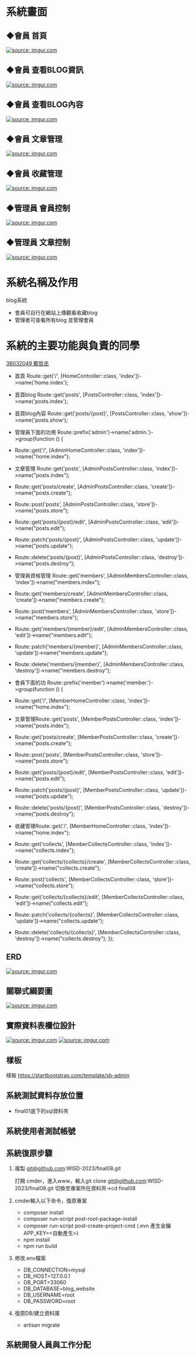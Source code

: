 # 系統畫面

## ◆會員 首頁
  <a href="https://imgur.com/bxOyACC"/><img src="https://imgur.com/bxOyACC.png" title="source: imgur.com" /></a>

## ◆會員 查看BLOG資訊
  <a href="https://imgur.com/NkBmjCj"/><img src="https://imgur.com/NkBmjCj.png" title="source: imgur.com" /></a>
## ◆會員 查看BLOG內容
  <a href="https://imgur.com/6jSQjTV"/><img src="https://imgur.com/6jSQjTV.png" title="source: imgur.com" /></a>

## ◆會員 文章管理
  <a href="https://imgur.com/zzszfV7"/><img src="https://imgur.com/zzszfV7.png" title="source: imgur.com" /></a>
## ◆會員 收藏管理
  <a href="https://imgur.com/c3TSfgL"/><img src="https://imgur.com/c3TSfgL.png" title="source: imgur.com" /></a>

## ◆管理員 會員控制
  <a href="https://imgur.com/ntFchnI"/><img src="https://imgur.com/ntFchnI.png" title="source: imgur.com" /></a>
## ◆管理員 文章控制
  <a href="https://imgur.com/OR3vKDR"/><img src="https://imgur.com/OR3vKDR.png" title="source: imgur.com" /></a>

# 系統名稱及作用
blog系統
- 會員可自行在網站上傳觀看收藏blog
- 管理者可查看所有blog 並管理會員

# 系統的主要功能與負責的同學
[3B032049 鄭哲丞](https://github.com/3B032049)


- 首頁 Route::get('/', [HomeController::class, 'index'])->name('home.index');
- 首頁blog Route::get('posts', [PostsController::class, 'index'])->name('posts.index');
- 首頁blog內容 Route::get('posts/{post}', [PostsController::class, 'show'])->name('posts.show');


- 管理員下面的功用 Route::prefix('admin')->name('admin.')->group(function () {
- Route::get('/', [AdminHomeController::class, 'index'])->name("home.index");

- 文章管理 Route::get('posts', [AdminPostsController::class, 'index'])->name("posts.index");
- Route::get('posts/create', [AdminPostsController::class, 'create'])->name("posts.create");
- Route::post('posts', [AdminPostsController::class, 'store'])->name("posts.store");
- Route::get('posts/{post}/edit', [AdminPostsController::class, 'edit'])->name("posts.edit");
- Route::patch('posts/{post}', [AdminPostsController::class, 'update'])->name("posts.update");
- Route::delete('posts/{post}', [AdminPostsController::class, 'destroy'])->name("posts.destroy");

- 管理員資格管理 Route::get('members', [AdminMembersController::class, 'index'])->name("members.index");
- Route::get('members/create', [AdminMembersController::class, 'create'])->name("members.create");
- Route::post('members', [AdminMembersController::class, 'store'])->name("members.store");
- Route::get('members/{member}/edit', [AdminMembersController::class, 'edit'])->name("members.edit");
- Route::patch('members/{member}', [AdminMembersController::class, 'update'])->name("members.update");
- Route::delete('members/{member}', [AdminMembersController::class, 'destroy'])->name("members.destroy");

- 會員下面的功 Route::prefix('member')->name('member.')->group(function () {
- Route::get('/', [MemberHomeController::class, 'index'])->name("home.index");

- 文章管理Route::get('posts', [MemberPostsController::class, 'index'])->name("posts.index");
- Route::get('posts/create', [MemberPostsController::class, 'create'])->name("posts.create");
- Route::post('posts', [MemberPostsController::class, 'store'])->name("posts.store");
- Route::get('posts/{post}/edit', [MemberPostsController::class, 'edit'])->name("posts.edit");
- Route::patch('posts/{post}', [MemberPostsController::class, 'update'])->name("posts.update");
- Route::delete('posts/{post}', [MemberPostsController::class, 'destroy'])->name("posts.destroy");

- 收藏管理Route::get('/', [MemberHomeController::class, 'index'])->name("home.index");
- Route::get('collects', [MemberCollectsController::class, 'index'])->name("collects.index");
- Route::get('collects/{collects}/create', [MemberCollectsController::class, 'create'])->name("collects.create");
- Route::post('collects', [MemberCollectsController::class, 'store'])->name("collects.store");
- Route::get('collects/{collects}/edit', [MemberCollectsController::class, 'edit'])->name("collects.edit");
- Route::patch('collects/{collects}', [MemberCollectsController::class, 'update'])->name("collects.update");
- Route::delete('collects/{collects}', [MemberCollectsController::class, 'destroy'])->name("collects.destroy");
});
## ERD
<a href="https://imgur.com/PruvwqO"/><img src="https://imgur.com/PruvwqO.png" title="source: imgur.com" /></a>

## 關聯式綱要圖
<a href="https://imgur.com/X3NvUUU"/><img src="https://imgur.com/X3NvUUU.png" title="source: imgur.com" /></a>

## 實際資料表欄位設計
<a href="https://imgur.com/akk2mcu"/><img src="https://imgur.com/akk2mcu.png" title="source: imgur.com" /></a>
<a href="https://imgur.com/PruvwqO"/><img src="https://imgur.com/PruvwqO.png" title="source: imgur.com" /></a>



## 樣板
樣板 https://startbootstrap.com/template/sb-admin


## 系統測試資料存放位置
- final01底下的sql資料夾

## 系統使用者測試帳號


## 系統復原步驟
1. 複製 git@github.com:WISD-2023/final08.git 

   打開 cmder，進入www，輸入git clone git@github.com:WISD-2023/final08.git 切換至專案所在資料夾->cd final08
2. cmder輸入以下命令，復原專案
    - composer install
    - composer run-script post-root-package-install
    - composer run-script post-create-project-cmd (.evn 產生金鑰 APP_KEY=<自動產生>)
    - npm install
    - npm run build
3. 修改.env檔案
    - DB_CONNECTION=mysql
    - DB_HOST=127.0.0.1
    - DB_PORT=33060
    - DB_DATABASE=blog_website
    - DB_USERNAME=root
    - DB_PASSWORD=root
4. 復原DB/建立資料庫
    - artisan migrate


## 系統開發人員與工作分配

